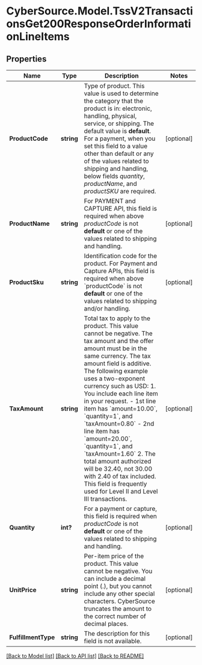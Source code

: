 # CyberSource.Model.TssV2TransactionsGet200ResponseOrderInformationLineItems
## Properties

Name | Type | Description | Notes
------------ | ------------- | ------------- | -------------
**ProductCode** | **string** | Type of product. This value is used to determine the category that the product is in: electronic, handling, physical, service, or shipping. The default value is **default**.  For a payment, when you set this field to a value other than default or any of the values related to shipping and handling, below fields _quantity_, _productName_, and _productSKU_ are required.  | [optional] 
**ProductName** | **string** | For PAYMENT and CAPTURE API, this field is required when above _productCode_ is not **default** or one of the values related to shipping and handling.  | [optional] 
**ProductSku** | **string** | Identification code for the product. For Payment and Capture APIs, this field is required when above &#x60;productCode&#x60; is not **default** or one of the values related to shipping and/or handling.  | [optional] 
**TaxAmount** | **string** | Total tax to apply to the product. This value cannot be negative. The tax amount and the offer amount must be in the same currency. The tax amount field is additive.  The following example uses a two-exponent currency such as USD:  1. You include each line item in your request.     - 1st line item has &#x60;amount&#x3D;10.00&#x60;, &#x60;quantity&#x3D;1&#x60;, and &#x60;taxAmount&#x3D;0.80&#x60;     - 2nd line item has &#x60;amount&#x3D;20.00&#x60;, &#x60;quantity&#x3D;1&#x60;, and &#x60;taxAmount&#x3D;1.60&#x60; 2. The total amount authorized will be 32.40, not 30.00 with 2.40 of tax included.  This field is frequently used for Level II and Level III transactions.  | [optional] 
**Quantity** | **int?** | For a payment or capture, this field is required when _productCode_ is not **default** or one of the values related to shipping and handling.  | [optional] 
**UnitPrice** | **string** | Per-item price of the product. This value cannot be negative. You can include a decimal point (.), but you cannot include any other special characters. CyberSource truncates the amount to the correct number of decimal places.  | [optional] 
**FulfillmentType** | **string** | The description for this field is not available. | [optional] 

[[Back to Model list]](../README.md#documentation-for-models) [[Back to API list]](../README.md#documentation-for-api-endpoints) [[Back to README]](../README.md)

